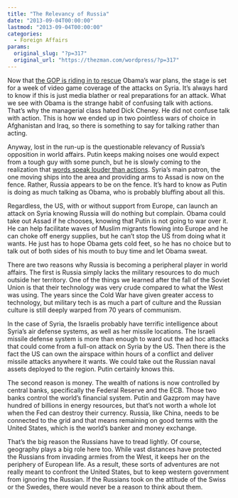 ```yaml
---
title: "The Relevancy of Russia"
date: "2013-09-04T00:00:00"
lastmod: "2013-09-04T00:00:00"
categories:
  - Foreign Affairs
params:
  original_slug: "?p=317"
  original_url: "https://thezman.com/wordpress/?p=317"
---
```


Now that <a
href="http://news.yahoo.com/boehners-aboard-obama-gains-syria-strike-support-221323771--politics.html"
rel="noopener" target="_blank">the GOP is riding in to rescue</a>
Obama’s war plans, the stage is set for a week of video game coverage of
the attacks on Syria. It’s always hard to know if this is just media
blather or real preparations for an attack. What we see with Obama is
the strange habit of confusing talk with actions. That’s why the
managerial class hated Dick Cheney. He did not confuse talk with action.
This is how we ended up in two pointless wars of choice in Afghanistan
and Iraq, so there is something to say for talking rather than acting.

Anyway, lost in the run-up is the questionable relevancy of Russia’s
opposition in world affairs. Putin keeps making noises one would expect
from a tough guy with some punch, but he is slowly coming to the
realization that <a
href="http://www.reuters.com/article/2013/09/04/us-syria-crisis-russia-idUSBRE98307M20130904"
rel="noopener" target="_blank">words speak louder than actions</a>.
Syria’s main patron, the one moving ships into the area and providing
arms to Assad is now on the fence. Rather, Russia appears to be on the
fence. It’s hard to know as Putin is doing as much talking as Obama, who
is probably bluffing about all this.

Regardless, the US, with or without support from Europe, can launch an
attack on Syria knowing Russia will do nothing but complain. Obama could
take out Assad if he chooses, knowing that Putin is not going to war
over it. He can help facilitate waves of Muslim migrants flowing into
Europe and he can choke off energy supplies, but he can’t stop the US
from doing what it wants. He just has to hope Obama gets cold feet, so
he has no choice but to talk out of both sides of his mouth to buy time
and let Obama sweat.

There are two reasons why Russia is becoming a peripheral player in
world affairs. The first is Russia simply lacks the military resources
to do much outside her territory. One of the things we learned after the
fall of the Soviet Union is that their technology was very crude
compared to what the West was using. The years since the Cold War have
given greater access to technology, but military tech is as much a part
of culture and the Russian culture is still deeply warped from 70 years
of communism.

In the case of Syria, the Israelis probably have terrific intelligence
about Syria’s air defense systems, as well as her missile locations. The
Israeli missile defense system is more than enough to ward out the ad
hoc attacks that could come from a full-on attack on Syria by the US.
Then there is the fact the US can own the airspace within hours of a
conflict and deliver missile attacks anywhere it wants. We could take
out the Russian naval assets deployed to the region. Putin certainly
knows this.

The second reason is money. The wealth of nations is now controlled by
central banks, specifically the Federal Reserve and the ECB. Those two
banks control the world’s financial system. Putin and Gazprom may have
hundred of billions in energy resources, but that’s not worth a whole
lot when the Fed can destroy their currency. Russia, like China, needs
to be connected to the grid and that means remaining on good terms with
the United States, which is the world’s banker and money exchange.

That’s the big reason the Russians have to tread lightly. Of course,
geography plays a big role here too. While vast distances have protected
the Russians from invading armies from the West, it keeps her on the
periphery of European life. As a result, these sorts of adventures are
not really meant to confront the United States, but to keep western
government from ignoring the Russian. If the Russians took on the
attitude of the Swiss or the Swedes, there would never be a reason to
think about them.
